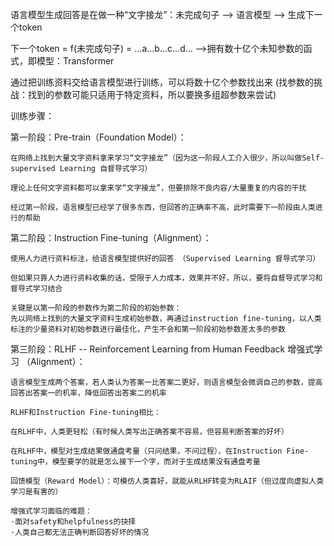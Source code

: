 语言模型生成回答是在做一种“文字接龙”：未完成句子 --> 语言模型 --> 生成下一个token

下一个token = f(未完成句子) = ...a...b...c...d...   -->拥有数十亿个未知参数的函式，即模型：Transformer

通过把训练资料交给语言模型进行训练，可以将数十亿个参数找出来
(找参数的挑战：找到的参数可能只适用于特定资料，所以要换多组超参数来尝试)


训练步骤：


第一阶段：Pre-train（Foundation Model）：

    在网络上找到大量文字资料拿来学习“文字接龙”（因为这一阶段人工介入很少，所以叫做Self-supervised Learning 自督导式学习） 

    理论上任何文字资料都可以拿来学“文字接龙”，但要排除不良内容/大量重复的内容的干扰

    经过第一阶段，语言模型已经学了很多东西，但回答的正确率不高，此时需要下一阶段由人类进行的帮助



第二阶段：Instruction Fine-tuning（Alignment）：

    使用人力进行资料标注，给语言模型提供好的回答 （Supervised Learning 督导式学习）

    但如果只靠人力进行资料收集的话，受限于人力成本，效果并不好，所以，要将自督导式学习和督导式学习结合

    关键是以第一阶段的参数作为第二阶段的初始参数：
    先以网络上找到的大量文字资料生成初始参数，再通过instruction fine-tuning，以人类标注的少量资料对初始参数进行最佳化，产生不会和第一阶段初始参数差太多的参数



第三阶段：RLHF -- Reinforcement Learning from Human Feedback 增强式学习 （Alignment）：

    语言模型生成两个答案，若人类认为答案一比答案二更好，则语言模型会微调自己的参数，提高回答出答案一的机率，降低回答出答案二的机率

    RLHF和Instruction Fine-tuning相比：

    在RLHF中，人类更轻松（有时候人类写出正确答案不容易，但容易判断答案的好坏）

    在RLHF中，模型对生成结果做通盘考量（只问结果，不问过程），在Instruction Fine-tuning中，模型要学的就是怎么接下一个字，而对于生成结果没有通盘考量

    回馈模型（Reward Model）：可模仿人类喜好，就能从RLHF转变为RLAIF（但过度向虚拟人类学习是有害的）

    增强式学习面临的难题：
    ·面对safety和helpfulness的抉择
    ·人类自己都无法正确判断回答好坏的情况


